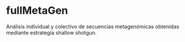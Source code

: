 # fullMetaGen
Análisis individual y colectivo de secuencias metagenómicas obtenidas mediante estrategia shallow shotgun.
